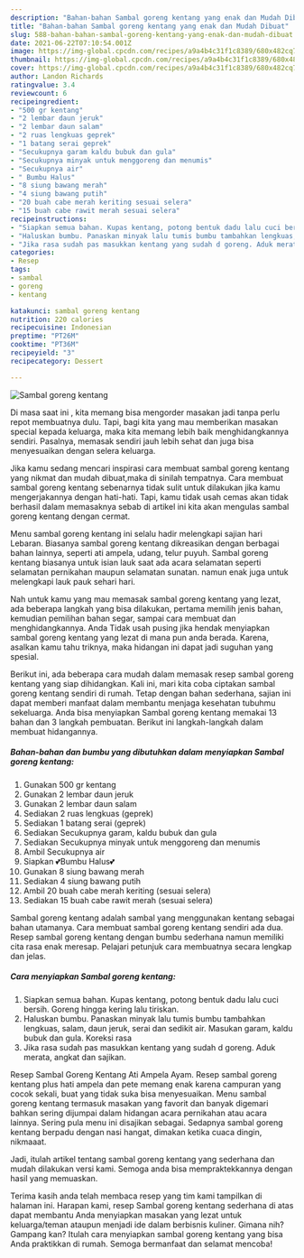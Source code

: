 ```yaml
---
description: "Bahan-bahan Sambal goreng kentang yang enak dan Mudah Dibuat"
title: "Bahan-bahan Sambal goreng kentang yang enak dan Mudah Dibuat"
slug: 588-bahan-bahan-sambal-goreng-kentang-yang-enak-dan-mudah-dibuat
date: 2021-06-22T07:10:54.001Z
image: https://img-global.cpcdn.com/recipes/a9a4b4c31f1c8389/680x482cq70/sambal-goreng-kentang-foto-resep-utama.jpg
thumbnail: https://img-global.cpcdn.com/recipes/a9a4b4c31f1c8389/680x482cq70/sambal-goreng-kentang-foto-resep-utama.jpg
cover: https://img-global.cpcdn.com/recipes/a9a4b4c31f1c8389/680x482cq70/sambal-goreng-kentang-foto-resep-utama.jpg
author: Landon Richards
ratingvalue: 3.4
reviewcount: 6
recipeingredient:
- "500 gr kentang"
- "2 lembar daun jeruk"
- "2 lembar daun salam"
- "2 ruas lengkuas geprek"
- "1 batang serai geprek"
- "Secukupnya garam kaldu bubuk dan gula"
- "Secukupnya minyak untuk menggoreng dan menumis"
- "Secukupnya air"
- " Bumbu Halus"
- "8 siung bawang merah"
- "4 siung bawang putih"
- "20 buah cabe merah keriting sesuai selera"
- "15 buah cabe rawit merah sesuai selera"
recipeinstructions:
- "Siapkan semua bahan. Kupas kentang, potong bentuk dadu lalu cuci bersih. Goreng hingga kering lalu tiriskan."
- "Haluskan bumbu. Panaskan minyak lalu tumis bumbu tambahkan lengkuas, salam, daun jeruk, serai dan sedikit air. Masukan garam, kaldu bubuk dan gula. Koreksi rasa"
- "Jika rasa sudah pas masukkan kentang yang sudah d goreng. Aduk merata, angkat dan sajikan."
categories:
- Resep
tags:
- sambal
- goreng
- kentang

katakunci: sambal goreng kentang 
nutrition: 220 calories
recipecuisine: Indonesian
preptime: "PT26M"
cooktime: "PT36M"
recipeyield: "3"
recipecategory: Dessert

---
```



![Sambal goreng kentang](https://img-global.cpcdn.com/recipes/a9a4b4c31f1c8389/680x482cq70/sambal-goreng-kentang-foto-resep-utama.jpg)

Di masa  saat ini , kita memang bisa mengorder masakan jadi tanpa perlu repot membuatnya dulu. Tapi, bagi kita yang mau memberikan masakan special kepada keluarga, maka kita memang lebih baik menghidangkannya sendiri. Pasalnya, memasak sendiri jauh lebih sehat dan juga bisa menyesuaikan dengan selera keluarga.

Jika kamu sedang mencari inspirasi cara membuat sambal goreng kentang yang nikmat dan mudah dibuat,maka di sinilah tempatnya. Cara membuat sambal goreng kentang  sebenarnya tidak sulit untuk dilakukan jika kamu mengerjakannya dengan hati-hati. Tapi, kamu tidak usah cemas akan tidak berhasil dalam memasaknya 
sebab di artikel ini kita akan mengulas sambal goreng kentang dengan cermat.  

Menu sambal goreng kentang ini selalu hadir melengkapi sajian hari Lebaran. Biasanya sambal goreng kentang dikreasikan dengan berbagai bahan lainnya, seperti ati ampela, udang, telur puyuh. Sambal goreng kentang biasanya untuk isian lauk saat ada acara selamatan seperti selamatan pernikahan maupun selamatan sunatan. namun enak juga untuk melengkapi lauk pauk sehari hari.

Nah untuk kamu yang mau memasak sambal goreng kentang yang lezat, ada beberapa langkah yang bisa dilakukan, pertama memilih jenis bahan, kemudian pemilihan bahan segar, sampai cara membuat dan menghidangkannya. Anda Tidak usah pusing jika hendak menyiapkan sambal goreng kentang yang lezat di mana pun anda berada. Karena, asalkan kamu  tahu triknya, maka hidangan ini dapat jadi suguhan yang spesial.

Berikut ini, ada beberapa cara mudah dalam memasak resep sambal goreng kentang yang siap dihidangkan. Kali ini, mari kita coba ciptakan sambal goreng kentang sendiri di rumah. Tetap dengan bahan sederhana, sajian ini dapat memberi manfaat dalam membantu menjaga kesehatan tubuhmu sekeluarga. Anda bisa menyiapkan Sambal goreng kentang memakai 13 bahan dan 3 langkah pembuatan. Berikut ini langkah-langkah dalam membuat hidangannya.

<!--inarticleads1-->

##### Bahan-bahan dan bumbu yang dibutuhkan dalam menyiapkan Sambal goreng kentang:

1. Gunakan 500 gr kentang
1. Gunakan 2 lembar daun jeruk
1. Gunakan 2 lembar daun salam
1. Sediakan 2 ruas lengkuas (geprek)
1. Sediakan 1 batang serai (geprek)
1. Sediakan Secukupnya garam, kaldu bubuk dan gula
1. Sediakan Secukupnya minyak untuk menggoreng dan menumis
1. Ambil Secukupnya air
1. Siapkan  💕Bumbu Halus💕
1. Gunakan 8 siung bawang merah
1. Sediakan 4 siung bawang putih
1. Ambil 20 buah cabe merah keriting (sesuai selera)
1. Sediakan 15 buah cabe rawit merah (sesuai selera)


Sambal goreng kentang adalah sambal yang menggunakan kentang sebagai bahan utamanya. Cara membuat sambal goreng kentang sendiri ada dua. Resep sambal goreng kentang dengan bumbu sederhana namun memiliki cita rasa enak meresap. Pelajari petunjuk cara membuatnya secara lengkap dan jelas. 

<!--inarticleads2-->

##### Cara menyiapkan Sambal goreng kentang:

1. Siapkan semua bahan. Kupas kentang, potong bentuk dadu lalu cuci bersih. Goreng hingga kering lalu tiriskan.
1. Haluskan bumbu. Panaskan minyak lalu tumis bumbu tambahkan lengkuas, salam, daun jeruk, serai dan sedikit air. Masukan garam, kaldu bubuk dan gula. Koreksi rasa
1. Jika rasa sudah pas masukkan kentang yang sudah d goreng. Aduk merata, angkat dan sajikan.


Resep Sambal Goreng Kentang Ati Ampela Ayam. Resep sambal goreng kentang plus hati ampela dan pete memang enak karena campuran yang cocok sekali, buat yang tidak suka bisa menyesuaikan. Menu sambal goreng kentang termasuk masakan yang favorit dan banyak digemari bahkan sering dijumpai dalam hidangan acara pernikahan atau acara lainnya. Sering pula menu ini disajikan sebagai. Sedapnya sambal goreng kentang berpadu dengan nasi hangat, dimakan ketika cuaca dingin, nikmaaat. 

Jadi, itulah artikel tentang  sambal goreng kentang  yang sederhana dan mudah dilakukan versi kami. Semoga anda bisa mempraktekkannya dengan hasil yang memuaskan. 

Terima kasih anda telah membaca resep yang tim kami tampilkan di halaman ini. Harapan kami, resep  Sambal goreng kentang sederhana di atas dapat membantu Anda menyiapkan masakan yang lezat untuk keluarga/teman ataupun menjadi ide dalam berbisnis kuliner. Gimana nih? Gampang kan? Itulah cara menyiapkan sambal goreng kentang yang bisa Anda praktikkan di rumah. Semoga bermanfaat dan selamat mencoba!

